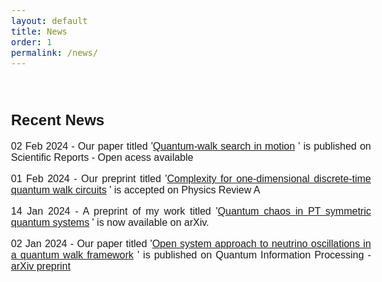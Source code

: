 ```yaml
---
layout: default
title: News
order: 1
permalink: /news/
---
```

<style>
    body {
        font-family: 'Comfortaa', sans-serif;
        font-size: 16px;
        text-align: justify;
    }
</style>

&nbsp;

<h2>Recent News</h2>

02 Feb 2024 - Our paper titled '<a href="https://www.nature.com/articles/s41598-024-51709-0">Quantum-walk search in motion</a>
' is published on Scientific Reports - Open acess available <br>

01 Feb 2024 - Our preprint titled '<a href="https://journals.aps.org/pra/accepted/de07eN92Td51ef2356b001676fec4525b97e79e50">Complexity for one-dimensional discrete-time quantum walk circuits</a>
' is accepted on Physics Review A <br>

14 Jan 2024 - A preprint of my work titled '<a href="https://arxiv.org/abs/2401.07215">Quantum chaos in PT symmetric quantum systems</a>
' is now available on arXiv. <br>

02 Jan 2024 - Our paper titled '<a href="https://doi.org/10.1007/s11128-023-04222-8">Open system approach to neutrino oscillations in a quantum walk framework</a>
' is published on Quantum Information Processing - <a href="https://doi.org/10.48550/arXiv.2305.13923">arXiv preprint</a>
 <br>
